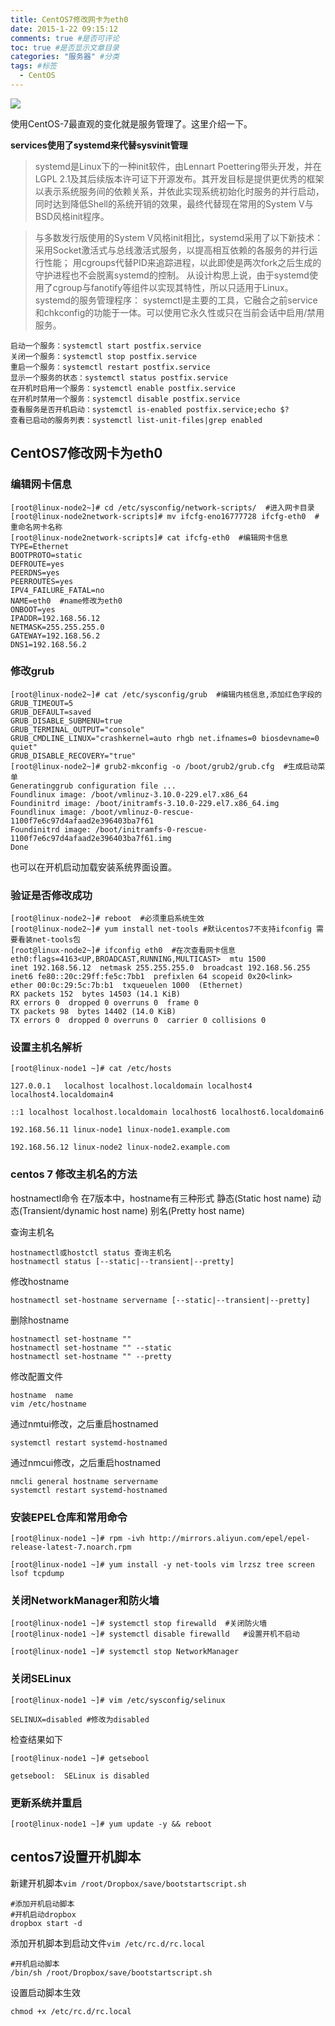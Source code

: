 ```yaml
---
title: CentOS7修改网卡为eth0
date: 2015-1-22 09:15:12
comments: true #是否可评论 
toc: true #是否显示文章目录
categories: "服务器" #分类 
tags: #标签 
  - CentOS
---
```


![](https://i.imgur.com/zJGIIlO.jpg)

<!--more-->
使用CentOS-7最直观的变化就是服务管理了。这里介绍一下。

**services使用了systemd来代替sysvinit管理**

> systemd是Linux下的一种init软件，由Lennart Poettering带头开发，并在LGPL 2.1及其后续版本许可证下开源发布。其开发目标是提供更优秀的框架以表示系统服务间的依赖关系，并依此实现系统初始化时服务的并行启动，同时达到降低Shell的系统开销的效果，最终代替现在常用的System V与BSD风格init程序。

> 与多数发行版使用的System V风格init相比，systemd采用了以下新技术：
> 采用Socket激活式与总线激活式服务，以提高相互依赖的各服务的并行运行性能；
> 用cgroups代替PID来追踪进程，以此即使是两次fork之后生成的守护进程也不会脱离systemd的控制。
> 从设计构思上说，由于systemd使用了cgroup与fanotify等组件以实现其特性，所以只适用于Linux。
> systemd的服务管理程序：
> systemctl是主要的工具，它融合之前service和chkconfig的功能于一体。可以使用它永久性或只在当前会话中启用/禁用服务。

    启动一个服务：systemctl start postfix.service
    关闭一个服务：systemctl stop postfix.service
    重启一个服务：systemctl restart postfix.service
    显示一个服务的状态：systemctl status postfix.service
    在开机时启用一个服务：systemctl enable postfix.service
    在开机时禁用一个服务：systemctl disable postfix.service
    查看服务是否开机启动：systemctl is-enabled postfix.service;echo $?
    查看已启动的服务列表：systemctl list-unit-files|grep enabled
    

## CentOS7修改网卡为eth0
### 编辑网卡信息
    [root@linux-node2~]# cd /etc/sysconfig/network-scripts/  #进入网卡目录
    [root@linux-node2network-scripts]# mv ifcfg-eno16777728 ifcfg-eth0  #重命名网卡名称
    [root@linux-node2network-scripts]# cat ifcfg-eth0  #编辑网卡信息
    TYPE=Ethernet
    BOOTPROTO=static
    DEFROUTE=yes
    PEERDNS=yes
    PEERROUTES=yes
    IPV4_FAILURE_FATAL=no
    NAME=eth0  #name修改为eth0
    ONBOOT=yes
    IPADDR=192.168.56.12
    NETMASK=255.255.255.0
    GATEWAY=192.168.56.2
    DNS1=192.168.56.2
### 修改grub
    [root@linux-node2~]# cat /etc/sysconfig/grub  #编辑内核信息,添加红色字段的
    GRUB_TIMEOUT=5
    GRUB_DEFAULT=saved
    GRUB_DISABLE_SUBMENU=true
    GRUB_TERMINAL_OUTPUT="console"
    GRUB_CMDLINE_LINUX="crashkernel=auto rhgb net.ifnames=0 biosdevname=0 quiet"
    GRUB_DISABLE_RECOVERY="true"
    [root@linux-node2~]# grub2-mkconfig -o /boot/grub2/grub.cfg  #生成启动菜单
    Generatinggrub configuration file ...
    Foundlinux image: /boot/vmlinuz-3.10.0-229.el7.x86_64
    Foundinitrd image: /boot/initramfs-3.10.0-229.el7.x86_64.img
    Foundlinux image: /boot/vmlinuz-0-rescue-1100f7e6c97d4afaad2e396403ba7f61
    Foundinitrd image: /boot/initramfs-0-rescue-1100f7e6c97d4afaad2e396403ba7f61.img
    Done
也可以在开机启动加载安装系统界面设置。
### 验证是否修改成功
    [root@linux-node2~]# reboot  #必须重启系统生效
    [root@linux-node2~]# yum install net-tools #默认centos7不支持ifconfig 需要看装net-tools包
    [root@linux-node2~]# ifconfig eth0  #在次查看网卡信息
    eth0:flags=4163<UP,BROADCAST,RUNNING,MULTICAST>  mtu 1500
    inet 192.168.56.12  netmask 255.255.255.0  broadcast 192.168.56.255
    inet6 fe80::20c:29ff:fe5c:7bb1  prefixlen 64 scopeid 0x20<link>
    ether 00:0c:29:5c:7b:b1  txqueuelen 1000  (Ethernet)
    RX packets 152  bytes 14503 (14.1 KiB)
    RX errors 0  dropped 0 overruns 0  frame 0
    TX packets 98  bytes 14402 (14.0 KiB)
    TX errors 0  dropped 0 overruns 0  carrier 0 collisions 0
### 设置主机名解析
    [root@linux-node1 ~]# cat /etc/hosts
    
    127.0.0.1   localhost localhost.localdomain localhost4 localhost4.localdomain4
    
    ::1 localhost localhost.localdomain localhost6 localhost6.localdomain6
    
    192.168.56.11 linux-node1 linux-node1.example.com
    
    192.168.56.12 linux-node2 linux-node2.example.com
### centos 7 修改主机名的方法
hostnamectl命令
在7版本中，hostname有三种形式
静态(Static host name)
动态(Transient/dynamic host name)
别名(Pretty host name)

查询主机名

    hostnamectl或hostctl status 查询主机名
    hostnamectl status [--static|--transient|--pretty]

修改hostname

    hostnamectl set-hostname servername [--static|--transient|--pretty]

删除hostname

    hostnamectl set-hostname ""
    hostnamectl set-hostname "" --static
    hostnamectl set-hostname "" --pretty

修改配置文件

    hostname  name
    vim /etc/hostname 

通过nmtui修改，之后重启hostnamed

    systemctl restart systemd-hostnamed
通过nmcui修改，之后重启hostnamed

    nmcli general hostname servername
    systemctl restart systemd-hostnamed
    
### 安装EPEL仓库和常用命令
    [root@linux-node1 ~]# rpm -ivh http://mirrors.aliyun.com/epel/epel-release-latest-7.noarch.rpm
    
    [root@linux-node1 ~]# yum install -y net-tools vim lrzsz tree screen lsof tcpdump
### 关闭NetworkManager和防火墙
    [root@linux-node1 ~]# systemctl stop firewalld  #关闭防火墙
    [root@linux-node1 ~]# systemctl disable firewalld   #设置开机不启动
    
    [root@linux-node1 ~]# systemctl stop NetworkManager
### 关闭SELinux
    [root@linux-node1 ~]# vim /etc/sysconfig/selinux
    
    SELINUX=disabled #修改为disabled
检查结果如下

    [root@linux-node1 ~]# getsebool 
    
    getsebool:  SELinux is disabled
### 更新系统并重启
    [root@linux-node1 ~]# yum update -y && reboot

## centos7设置开机脚本

新建开机脚本`vim /root/Dropbox/save/bootstartscript.sh`


    #添加开机启动脚本
    #开机启动dropbox
    dropbox start -d

添加开机脚本到启动文件`vim /etc/rc.d/rc.local`


    #开机启动脚本
    /bin/sh /root/Dropbox/save/bootstartscript.sh


设置启动脚本生效

    chmod +x /etc/rc.d/rc.local



